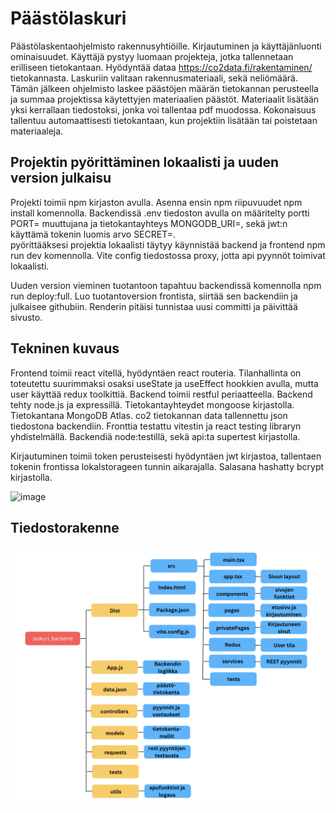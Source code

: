 # Päästölaskuri

Päästölaskentaohjelmisto rakennusyhtiöille. 
Kirjautuminen ja käyttäjänluonti ominaisuudet. Käyttäjä pystyy luomaan projekteja, jotka tallennetaan erilliseen tietokantaan. 
Hyödyntää dataa https://co2data.fi/rakentaminen/ tietokannasta. Laskuriin valitaan rakennusmateriaali, sekä neliömäärä. Tämän jälkeen ohjelmisto laskee päästöjen määrän tietokannan perusteella ja summaa projektissa käytettyjen materiaalien päästöt.
Materiaalit lisätään yksi kerrallaan tiedostoksi, jonka voi tallentaa pdf muodossa. Kokonaisuus tallentuu automaattisesti tietokantaan, kun projektiin lisätään tai poistetaan materiaaleja. 

## Projektin pyörittäminen lokaalisti ja uuden version julkaisu

Projekti toimii npm kirjaston avulla. 
Asenna ensin npm riipuvuudet npm install komennolla.
Backendissä .env tiedoston avulla on määritelty portti PORT= muuttujana ja tietokantayhteys MONGODB_URI=, sekä jwt:n käyttämä tokenin luomis arvo SECRET=.  
pyörittääksesi projektia lokaalisti täytyy käynnistää backend ja frontend npm run dev komennolla. 
Vite config tiedostossa proxy, jotta api pyynnöt toimivat lokaalisti. 

Uuden version vieminen tuotantoon tapahtuu backendissä komennolla npm run deploy:full. Luo tuotantoversion frontista, siirtää sen backendiin ja julkaisee githubiin. Renderin pitäisi tunnistaa uusi committi ja päivittää sivusto. 

## Tekninen kuvaus

Frontend toimii react vitellä, hyödyntäen react routeria. Tilanhallinta on toteutettu suurimmaksi osaksi useState ja useEffect hookkien avulla, mutta user käyttää redux toolkittiä. Backend toimii restful periaatteella. Backend tehty node.js ja expressillä. Tietokantayhteydet mongoose kirjastolla. Tietokantana MongoDB Atlas. co2 tietokannan data tallennettu json tiedostona backendiin. Fronttia testattu vitestin ja react testing libraryn yhdistelmällä. Backendiä node:testillä, sekä api:ta supertest kirjastolla. 

Kirjautuminen toimii token perusteisesti hyödyntäen jwt kirjastoa, tallentaen tokenin frontissa lokalstorageen tunnin aikarajalla. Salasana hashatty bcrypt kirjastolla. 

<img alt='image' src='./tokenKirjautuminen.png'/>

## Tiedostorakenne

<img alt='image' src='./rakenne.png'/>
